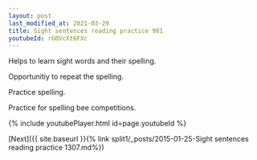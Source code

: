 ```yaml
---
layout: post
last_modified_at: 2021-03-29
title: Sight sentences reading practice 981
youtubeId: rG0VcXt6FXc
---
```

 
 
Helps to learn sight words and their spelling.

Opportunitiy to repeat the spelling. 

Practice spelling. 
 
Practice for spelling bee competitions. 
 
{% include youtubePlayer.html id=page.youtubeId %}
 
 

[Next]({{ site.baseurl }}{% link  split1/_posts/2015-01-25-Sight sentences reading practice 1307.md%})
 
